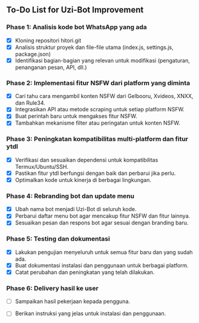 ## To-Do List for Uzi-Bot Improvement

### Phase 1: Analisis kode bot WhatsApp yang ada
- [x] Kloning repositori hitori.git
- [x] Analisis struktur proyek dan file-file utama (index.js, settings.js, package.json)
- [x] Identifikasi bagian-bagian yang relevan untuk modifikasi (pengaturan, penanganan pesan, API, dll.)

### Phase 2: Implementasi fitur NSFW dari platform yang diminta
- [x] Cari tahu cara mengambil konten NSFW dari Gelbooru, Xvideos, XNXX, dan Rule34.
- [x] Integrasikan API atau metode scraping untuk setiap platform NSFW.
- [x] Buat perintah baru untuk mengakses fitur NSFW.
- [x] Tambahkan mekanisme filter atau peringatan untuk konten NSFW.

### Phase 3: Peningkatan kompatibilitas multi-platform dan fitur ytdl
- [x] Verifikasi dan sesuaikan dependensi untuk kompatibilitas Termux/Ubuntu/SSH.
- [x] Pastikan fitur ytdl berfungsi dengan baik dan perbarui jika perlu.
- [x] Optimalkan kode untuk kinerja di berbagai lingkungan.

### Phase 4: Rebranding bot dan update menu
- [x] Ubah nama bot menjadi Uzi-Bot di seluruh kode.
- [x] Perbarui daftar menu bot agar mencakup fitur NSFW dan fitur lainnya.
- [x] Sesuaikan pesan dan respons bot agar sesuai dengan branding baru.

### Phase 5: Testing dan dokumentasi
- [x] Lakukan pengujian menyeluruh untuk semua fitur baru dan yang sudah ada.
- [x] Buat dokumentasi instalasi dan penggunaan untuk berbagai platform.
- [x] Catat perubahan dan peningkatan yang telah dilakukan.

### Phase 6: Delivery hasil ke user
- [ ] Sampaikan hasil pekerjaan kepada pengguna.
- [ ] Berikan instruksi yang jelas untuk instalasi dan penggunaan.

